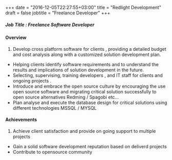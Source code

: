 +++
date = "2016-12-05T22:27:55+03:00"
title = "Redlight Development"
draft = false
jobtitle = "Freelance Developer"
+++

##### Job Title : Freelance Software Developer

#### Overview

1. Develop cross platform software for clients , providing a detailed budget and cost analysis along with a customized solution development plan.
* Helping clients identify software requirements and to understand the results and implications of solution development in the future.
* Selecting, supervising, training developers , and IT staff for clients and ongoing projects .
* Introduce and embrace the open source culture by encouraging the use open source software and migrating critical solution successfully to open source alternatives Redming / Spagobi etc...
* Plan analyse and execute the database design for critical solutions using different technologies MSSQL / MYSQL

#### Achievements

1. Achieve client satisfaction and provide on going support to multiple projects
* Gain a solid software development reputation based on deliverd projects
* Contribute to opensource community
